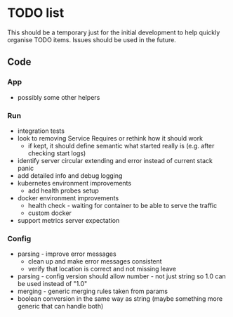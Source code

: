 # TODO list

This should be a temporary just for the initial development to help quickly organise TODO items. Issues should be used
in the future.

## Code

### App
- possibly some other helpers

### Run

- integration tests
- look to removing Service Requires or rethink how it should work
  - if kept, it should define semantic what started really is (e.g. after checking start logs)
- identify server circular extending and error instead of current stack panic
- add detailed info and debug logging
- kubernetes environment improvements
  - add health probes setup
- docker environment improvements
  - health check - waiting for container to be able to serve the traffic
  - custom docker 
- support metrics server expectation

### Config

- parsing - improve error messages
  - clean up and make error messages consistent
  - verify that location is correct and not missing leave
- parsing - config version should allow number - not just string so 1.0 can be used instead of "1.0"
- merging - generic merging rules taken from params
- boolean conversion in the same way as string (maybe something more generic that can handle both)
